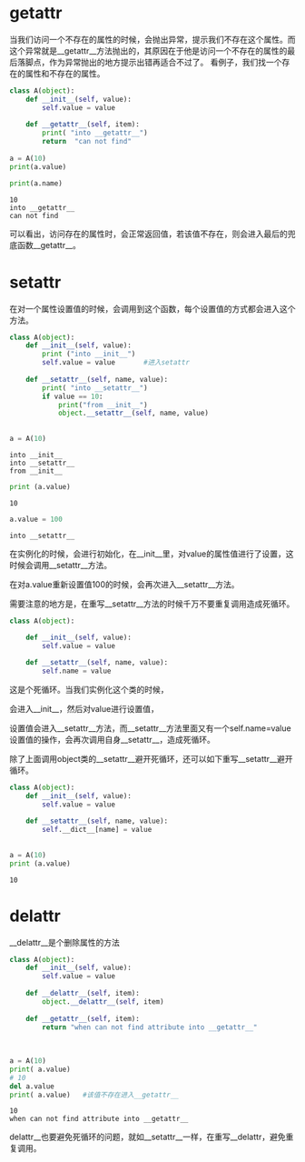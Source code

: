 # getattr

当我们访问一个不存在的属性的时候，会抛出异常，提示我们不存在这个属性。而这个异常就是__getattr__方法抛出的，其原因在于他是访问一个不存在的属性的最后落脚点，作为异常抛出的地方提示出错再适合不过了。
看例子，我们找一个存在的属性和不存在的属性。


```python
class A(object):
    def __init__(self, value):
        self.value = value
 
    def __getattr__(self, item):
        print( "into __getattr__")
        return  "can not find"
 
a = A(10)
print(a.value)

print(a.name)
```

    10
    into __getattr__
    can not find
    

可以看出，访问存在的属性时，会正常返回值，若该值不存在，则会进入最后的兜底函数__getattr__。

# setattr

在对一个属性设置值的时候，会调用到这个函数，每个设置值的方式都会进入这个方法。


```python
class A(object):
    def __init__(self, value):
        print ("into __init__")
        self.value = value       #进入setattr
 
    def __setattr__(self, name, value):
        print( "into __setattr__")
        if value == 10:
            print("from __init__")
            object.__setattr__(self, name, value)
 
 
a = A(10)
```

    into __init__
    into __setattr__
    from __init__
    


```python
print (a.value)
```

    10
    


```python
a.value = 100
```

    into __setattr__
    

在实例化的时候，会进行初始化，在__init__里，对value的属性值进行了设置，这时候会调用__setattr__方法。

在对a.value重新设置值100的时候，会再次进入__setattr__方法。

需要注意的地方是，在重写__setattr__方法的时候千万不要重复调用造成死循环。


```python
class A(object):
    
    def __init__(self, value):
        self.value = value

    def __setattr__(self, name, value):
        self.name = value
```

这是个死循环。当我们实例化这个类的时候，

会进入__init__，然后对value进行设置值，

设置值会进入__setattr__方法，而__setattr__方法里面又有一个self.name=value设置值的操作，会再次调用自身__setattr__，造成死循环。

除了上面调用object类的__setattr__避开死循环，还可以如下重写__setattr__避开循环。


```python
class A(object):
    def __init__(self, value):
        self.value = value
 
    def __setattr__(self, name, value):
        self.__dict__[name] = value
 
 
a = A(10)
print (a.value)
```

    10
    

# delattr

__delattr__是个删除属性的方法




```python
class A(object):
    def __init__(self, value):
        self.value = value
 
    def __delattr__(self, item):
        object.__delattr__(self, item)
 
    def __getattr__(self, item):
        return "when can not find attribute into __getattr__"
 
 
 
a = A(10)
print( a.value)
# 10
del a.value
print( a.value)   #该值不存在进入__getattr__
```

    10
    when can not find attribute into __getattr__
    

delattr__也要避免死循环的问题，就如__setattr__一样，在重写__delattr，避免重复调用。
